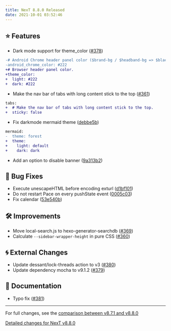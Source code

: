 ```yaml
---
title: NexT 8.8.0 Released
date: 2021-10-01 03:52:46
---
```


## ⭐ Features

- Dark mode support for theme_color ([#378](https://github.com/next-theme/hexo-theme-next/pull/378))
```diff
-# Android Chrome header panel color ($brand-bg / $headband-bg => $black-deep).
-android_chrome_color: #222
+# Browser header panel color.
+theme_color:
+  light: #222
+  dark: #222
```
- Make the nav bar of tabs with long content stick to the top ([#361](https://github.com/next-theme/hexo-theme-next/pull/361))
```diff
tabs:
+  # Make the nav bar of tabs with long content stick to the top.
+  sticky: false
```
- Fix darkmode mermaid theme ([debbe5b](https://github.com/next-theme/hexo-theme-next/commit/debbe5bdc9b523b84071c0e421210b0c620b3d65))
```diff
mermaid:
-  theme: forest
+  theme:
+    light: default
+    dark: dark
```
- Add an option to disable banner ([9a313b2](https://github.com/next-theme/hexo-theme-next/commit/9a313b23c38c545d6b29ca7f7805d0b8857864fd))

## 🐞 Bug Fixes

- Execute unescapeHTML before encoding exturl ([d1bf101](https://github.com/next-theme/hexo-theme-next/commit/d1bf101cc101bff43a536df926bb66b549902cb0))
- Do not restart Pace on every pushState event ([0005c03](https://github.com/next-theme/hexo-theme-next/commit/0005c0367f5695c9762f4d63611989e3830cf247))
- Fix calendar ([53e540b](https://github.com/next-theme/hexo-theme-next/commit/53e540bc3b7f2601cf9abeb086f214e119e58099))

## 🛠 Improvements

- Move local-search.js to hexo-generator-searchdb ([#369](https://github.com/next-theme/hexo-theme-next/pull/369))
- Calculate `--sidebar-wrapper-height` in pure CSS ([#360](https://github.com/next-theme/hexo-theme-next/pull/360))

## 🌀 External Changes

- Update dessant/lock-threads action to v3 ([#380](https://github.com/next-theme/hexo-theme-next/pull/380))
- Update dependency mocha to v9.1.2 ([#379](https://github.com/next-theme/hexo-theme-next/pull/379))

## 📖 Documentation

- Typo fix ([#381](https://github.com/next-theme/hexo-theme-next/pull/381))

***

For full changes, see the [comparison between v8.7.1 and v8.8.0](https://github.com/next-theme/hexo-theme-next/compare/v8.7.1...v8.8.0)

[Detailed changes for NexT v8.8.0](https://github.com/next-theme/hexo-theme-next/releases/tag/v8.8.0)
